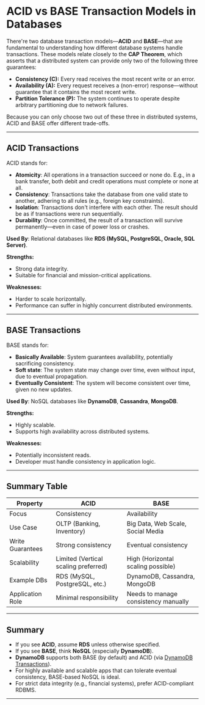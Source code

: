 # ACID vs BASE Transaction Models in Databases

There're two database transaction models—**ACID** and **BASE**—that are fundamental to understanding how different database systems handle transactions. These models relate closely to the **CAP Theorem**, which asserts that a distributed system can provide only two of the following three guarantees:

- **Consistency (C):** Every read receives the most recent write or an error.
- **Availability (A):** Every request receives a (non-error) response—without guarantee that it contains the most recent write.
- **Partition Tolerance (P):** The system continues to operate despite arbitrary partitioning due to network failures.

Because you can only choose two out of these three in distributed systems, ACID and BASE offer different trade-offs.

---

## ACID Transactions

ACID stands for:

- **Atomicity**: All operations in a transaction succeed or none do. E.g., in a bank transfer, both debit and credit operations must complete or none at all.
- **Consistency**: Transactions take the database from one valid state to another, adhering to all rules (e.g., foreign key constraints).
- **Isolation**: Transactions don't interfere with each other. The result should be as if transactions were run sequentially.
- **Durability**: Once committed, the result of a transaction will survive permanently—even in case of power loss or crashes.

**Used By**: Relational databases like **RDS (MySQL, PostgreSQL, Oracle, SQL Server)**.

**Strengths:**

- Strong data integrity.
- Suitable for financial and mission-critical applications.

**Weaknesses:**

- Harder to scale horizontally.
- Performance can suffer in highly concurrent distributed environments.

---

## BASE Transactions

BASE stands for:

- **Basically Available**: System guarantees availability, potentially sacrificing consistency.
- **Soft state**: The system state may change over time, even without input, due to eventual propagation.
- **Eventually Consistent**: The system will become consistent over time, given no new updates.

**Used By**: NoSQL databases like **DynamoDB**, **Cassandra**, **MongoDB**.

**Strengths:**

- Highly scalable.
- Supports high availability across distributed systems.

**Weaknesses:**

- Potentially inconsistent reads.
- Developer must handle consistency in application logic.

---

## Summary Table

| Property         | ACID                                 | BASE                                 |
| ---------------- | ------------------------------------ | ------------------------------------ |
| Focus            | Consistency                          | Availability                         |
| Use Case         | OLTP (Banking, Inventory)            | Big Data, Web Scale, Social Media    |
| Write Guarantees | Strong consistency                   | Eventual consistency                 |
| Scalability      | Limited (Vertical scaling preferred) | High (Horizontal scaling possible)   |
| Example DBs      | RDS (MySQL, PostgreSQL, etc.)        | DynamoDB, Cassandra, MongoDB         |
| Application Role | Minimal responsibility               | Needs to manage consistency manually |

---

## Summary

- If you see **ACID**, assume **RDS** unless otherwise specified.
- If you see **BASE**, think **NoSQL** (especially **DynamoDB**).
- **DynamoDB** supports both BASE (by default) and ACID (via [DynamoDB Transactions](https://docs.aws.amazon.com/amazondynamodb/latest/developerguide/transaction-apis.html)).
- For highly available and scalable apps that can tolerate eventual consistency, BASE-based NoSQL is ideal.
- For strict data integrity (e.g., financial systems), prefer ACID-compliant RDBMS.

---
